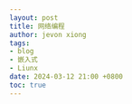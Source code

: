 ```yaml
---
layout: post
title: 网络编程
author: jevon xiong
tags:
- blog
- 嵌入式
- Liunx
date: 2024-03-12 21:00 +0800
toc: true
---
```


